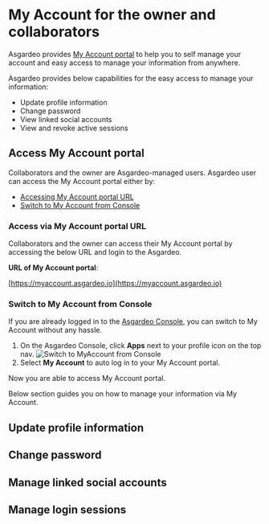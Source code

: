 # My Account for the owner and collaborators

Asgardeo provides [My Account portal](https://myaccount.asgardeo.io) to help you to self manage your account and easy access to manage your information from anywhere.

Asgardeo provides below capabilities for the easy access to manage your information:
- Update profile information
- Change password
- View linked social accounts
- View and revoke active sessions

## Access My Account portal
Collaborators and the owner are Asgardeo-managed users. Asgardeo user can access the My Account portal either by:
- [Accessing My Account portal URL](#access-via-my-account-portal-url)
- [Switch to My Account from Console](#switch-to-my-account-from-console)

### Access via My Account portal URL

Collaborators and the owner can access their My Account portal by accessing the below URL and login to the Asgardeo.

**URL of My Account portal**:

[https://myaccount.asgardeo.io](https://myaccount.asgardeo.io)

### Switch to My Account from Console

If you are already logged in to the [Asgardeo Console](https://console.asgardeo.io), you can switch to My Account without any hassle.

1. On the Asgardeo Console, click **Apps** next to your profile icon on the top nav.
    <img :src="$withBase('/assets/img/guides/organization/self-service/switch-to-myaccount.png')" alt="Switch to MyAccount from Console">
2. Select **My Account** to auto log in to your My Account portal.

Now you are able to access My Account portal.


Below section guides you on how to manage your information via My Account.

## Update profile information
<CommonGuide guide='guides/fragments/self-service/update-profile.md'/>


## Change password 
<CommonGuide guide='guides/fragments/self-service/change-password.md'/>

## Manage linked social accounts
<CommonGuide guide='guides/fragments/self-service/manage-linked-social-accounts.md'/>

## Manage login sessions
<CommonGuide guide='guides/fragments/self-service/manage-login-sessions.md'/>
